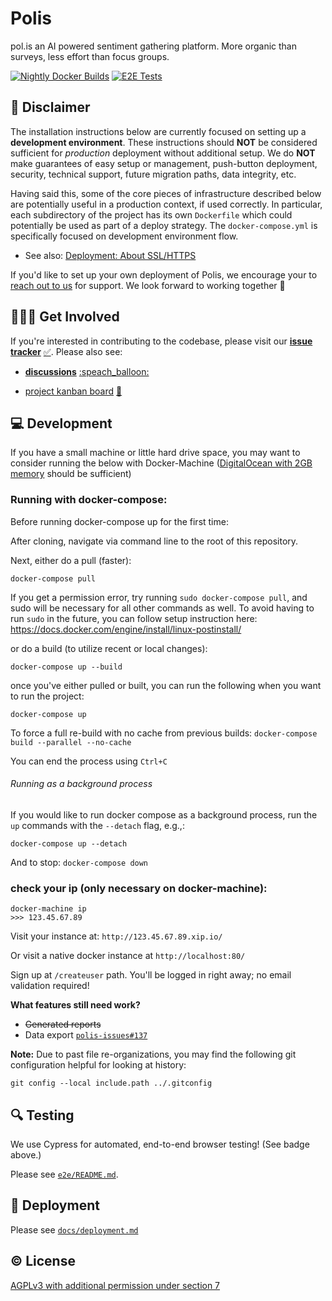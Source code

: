 # Polis
pol.is an AI powered sentiment gathering platform. More organic than surveys, less effort than focus groups.

<!-- Changes to badge text in URLs below, require changes to "name" value in .github/workflows/*.yml -->
[![Nightly Docker Builds](https://github.com/pol-is/polisServer/workflows/Nightly%20Docker%20Builds/badge.svg)][nightlies]
[![E2E Tests](https://github.com/pol-is/polisServer/workflows/E2E%20Tests/badge.svg)][e2e-tests]

   [nightlies]: https://hub.docker.com/u/polisdemo
   [e2e-tests]: https://github.com/pol-is/polisServer/actions?query=workflow%3A%22E2E+Tests%22

## :construction: Disclaimer

The installation instructions below are currently focused on setting up a **development environment**.
These instructions should **NOT** be considered sufficient for _production_ deployment without additional setup.
We do **NOT** make guarantees of easy setup or management, push-button deployment, security, technical support, future migration paths, data integrity, etc.

Having said this, some of the core pieces of infrastructure described below are potentially useful in a production context, if used correctly.
In particular, each subdirectory of the project has its own `Dockerfile` which could potentially be used as part of a deploy strategy.
The `docker-compose.yml` is specifically focused on development environment flow.

- See also: [Deployment: About SSL/HTTPS](docs/deployment.md#about-sslhttps)

If you'd like to set up your own deployment of Polis, we encourage your to [reach out to us](hello@compdemocracy.org) for support.
We look forward to working together :tada:


## 🙋🏾‍♀️ Get Involved

If you're interested in contributing to the codebase, please visit our [**issue tracker**][issues] [:white_check_mark:][issues].
Please also see:
- [**discussions**][discussions] [:speach_balloon:][discussions]
- [project kanban board][board] [:checkered_flag:][board]

   [chat]: https://gitter.im/pol-is/polis-community
   [chat-dev]: https://gitter.im/pol-is/polisDeployment
   [calls-about]: /CONTRIBUTING.md#telephone_receiver-open-calls
   [issues]: https://github.com/pol-is/polisServer/issues
   [board]: https://github.com/orgs/pol-is/projects/1
   [contributing]: /CONTRIBUTING.md#how-we-work
   [discussions]: https://github.com/

## 💻 Development

If you have a small machine or little hard drive space, you may want to consider running the below with Docker-Machine ([DigitalOcean with 2GB memory][do-tut] should be sufficient)

   [do-tut]: https://www.digitalocean.com/community/tutorials/how-to-provision-and-manage-remote-docker-hosts-with-docker-machine-on-ubuntu-16-04


### Running with docker-compose:

Before running docker-compose up for the first time:

After cloning, navigate via command line to the root of this repository.

Next, either do a pull (faster):

`docker-compose pull`

If you get a permission error, try running `sudo docker-compose pull`, and sudo will be necessary for all other commands as well. To avoid having to run `sudo` in the future, you can follow setup instruction here: https://docs.docker.com/engine/install/linux-postinstall/

or do a build (to utilize recent or local changes):

`docker-compose up --build`

once you've either pulled or built, you can run the following when you want to run the project:

`docker-compose up`

To force a full re-build with no cache from previous builds:
`docker-compose build --parallel --no-cache`

You can end the process using `Ctrl+C`

###### Running as a background process

If you would like to run docker compose as a background process, run the `up` commands with the `--detach` flag, e.g.,: 

`docker-compose up --detach`

And to stop:
`docker-compose down`

### check your ip (only necessary on docker-machine):
```
docker-machine ip
>>> 123.45.67.89
```

Visit your instance at: `http://123.45.67.89.xip.io/`

Or visit a native docker instance at `http://localhost:80/`

Sign up at `/createuser` path. You'll be logged in right away; no email validation required!

**What features still need work?**
- ~~Generated reports~~
- Data export [`polis-issues#137`](https://github.com/pol-is/polis-issues/issues/137)

**Note:** Due to past file re-organizations, you may find the following git configuration helpful for looking at history:

```
git config --local include.path ../.gitconfig
```

## 🔍 Testing

We use Cypress for automated, end-to-end browser testing! (See badge above.)

Please see [`e2e/README.md`](/e2e/README.md).

## 🚀 Deployment

Please see [`docs/deployment.md`](/docs/deployment.md)

## ©️  License

[AGPLv3 with additional permission under section 7](/LICENSE)
